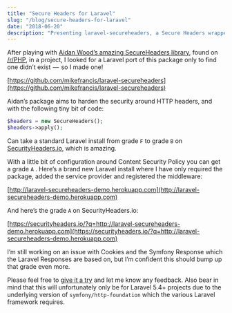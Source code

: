 ```yaml
---
title: "Secure Headers for Laravel"
slug: "/blog/secure-headers-for-laravel"
date: "2018-06-20"
description: "Presenting laravel-secureheaders, a Secure Headers wrapper for the Laravel framework"
---
```


After playing with [Aidan Wood’s amazing SecureHeaders library](https://github.com/aidantwoods/SecureHeaders), found on [/r/PHP](https://reddit.com/r/PHP), in a project, I looked for a Laravel port of this package only to find one didn’t exist  —  so I made one!

[https://github.com/mikefrancis/laravel-secureheaders](https://github.com/mikefrancis/laravel-secureheaders)

Aidan’s package aims to harden the security around HTTP headers, and with the following tiny bit of code:

```php
$headers = new SecureHeaders();
$headers->apply();
```

Can take a standard Laravel install from grade `F` to grade `B` on [SecurityHeaders.io](https://securityheaders.io), which is amazing.

With a little bit of configuration around Content Security Policy you can get a grade `A` . Here’s a brand new Laravel install where I have only required the package, added the service provider and registered the middleware:

[http://laravel-secureheaders-demo.herokuapp.com](http://laravel-secureheaders-demo.herokuapp.com)

And here’s the grade `A` on SecurityHeaders.io:

[https://securityheaders.io/?q=http://laravel-secureheaders-demo.herokuapp.com](https://securityheaders.io/?q=http://laravel-secureheaders-demo.herokuapp.com)

I’m still working on an issue with Cookies and the Symfony Response which the Laravel Responses are based on, but I’m confident this should bump up that grade even more.

Please feel free to [give it a try](https://github.com/mikefrancis/laravel-secureheaders) and let me know any feedback. Also bear in mind that this will unfortunately only be for Laravel 5.4+ projects due to the underlying version of `symfony/http-foundation` which the various Laravel framework requires.
